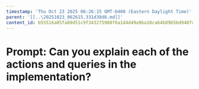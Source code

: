 ```yaml
---
timestamp: 'Thu Oct 23 2025 06:26:15 GMT-0400 (Eastern Daylight Time)'
parent: '[[..\20251023_062615.331d38d6.md]]'
content_id: b55516a05fa89d51c9f343275908f6a1d4d49a9ba10ca64b89b5bd940fd4ee9c
---
```


# Prompt: Can you explain each of the actions and queries in the implementation?
